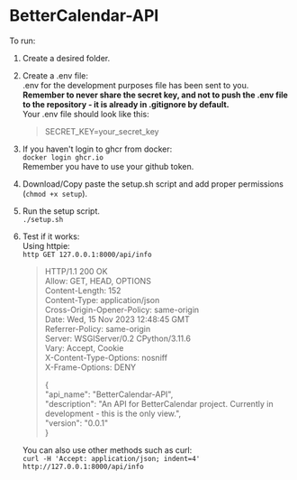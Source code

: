 # BetterCalendar-API  
  
To run:  
1. Create a desired folder.
2. Create a .env file:  
.env for the development purposes file has been sent to you.  
**Remember to never share the secret key, and not to push the .env file to the repository - it is already in .gitignore by default.**  
Your .env file should look like this:  
    > SECRET_KEY=your_secret_key  
3. If you haven't login to ghcr from docker:  
   `docker login ghcr.io`   
   Remember you have to use your github token.  
4. Download/Copy paste the setup.sh script and add proper permissions (`chmod +x setup`).  
5. Run the setup script.  
    `./setup.sh`

6. Test if it works:  
Using httpie:  
`http GET 127.0.0.1:8000/api/info`  
    > HTTP/1.1 200 OK  
    > Allow: GET, HEAD, OPTIONS  
    > Content-Length: 152  
    > Content-Type: application/json  
    > Cross-Origin-Opener-Policy: same-origin    
    > Date: Wed, 15 Nov 2023 12:48:45 GMT  
    > Referrer-Policy: same-origin  
    > Server: WSGIServer/0.2 CPython/3.11.6  
    > Vary: Accept, Cookie  
    > X-Content-Type-Options: nosniff  
    > X-Frame-Options: DENY  
    >   
    > {  
    >     "api_name": "BetterCalendar-API",  
    >     "description": "An API for BetterCalendar project. Currently in development - this is the only view.",  
    >     "version": "0.0.1"  
    > }
    
    You can also use other methods such as curl:  
   `curl -H 'Accept: application/json; indent=4' http://127.0.0.1:8000/api/info`
